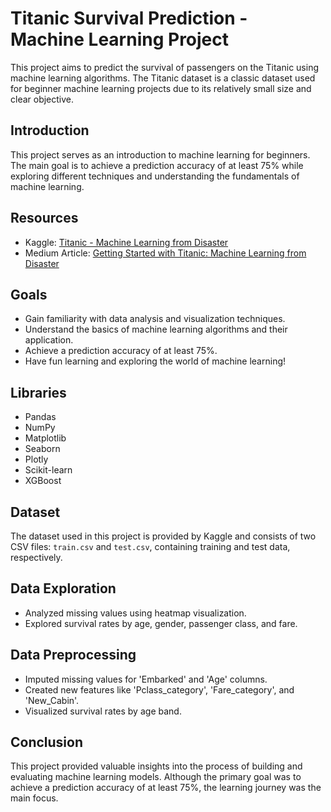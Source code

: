 

# Titanic Survival Prediction - Machine Learning Project

This project aims to predict the survival of passengers on the Titanic using machine learning algorithms. The Titanic dataset is a classic dataset used for beginner machine learning projects due to its relatively small size and clear objective.

## Introduction

This project serves as an introduction to machine learning for beginners. The main goal is to achieve a prediction accuracy of at least 75% while exploring different techniques and understanding the fundamentals of machine learning.

## Resources

- Kaggle: [Titanic - Machine Learning from Disaster](https://www.kaggle.com/c/titanic)
- Medium Article: [Getting Started with Titanic: Machine Learning from Disaster](https://medium.com/@kaggle/getting-started-with-titanic-machine-learning-from-disaster-6cb439b2143e)

## Goals

- Gain familiarity with data analysis and visualization techniques.
- Understand the basics of machine learning algorithms and their application.
- Achieve a prediction accuracy of at least 75%.
- Have fun learning and exploring the world of machine learning!

## Libraries 

- Pandas
- NumPy
- Matplotlib
- Seaborn
- Plotly
- Scikit-learn
- XGBoost

## Dataset

The dataset used in this project is provided by Kaggle and consists of two CSV files: `train.csv` and `test.csv`, containing training and test data, respectively.

## Data Exploration

- Analyzed missing values using heatmap visualization.
- Explored survival rates by age, gender, passenger class, and fare.

## Data Preprocessing

- Imputed missing values for 'Embarked' and 'Age' columns.
- Created new features like 'Pclass_category', 'Fare_category', and 'New_Cabin'.
- Visualized survival rates by age band.


## Conclusion

This project provided valuable insights into the process of building and evaluating machine learning models. Although the primary goal was to achieve a prediction accuracy of at least 75%, the learning journey was the main focus.
